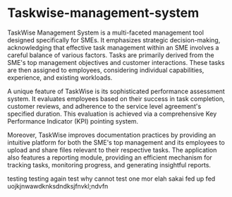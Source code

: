 # Taskwise-management-system

TaskWise Management System is a multi-faceted management tool designed specifically for SMEs. It emphasizes strategic decision-making, acknowledging that effective task management within an SME involves a careful balance of various factors. Tasks are primarily derived from the SME's top management objectives and customer interactions. These tasks are then assigned to employees, considering individual capabilities, experience, and existing workloads.

A unique feature of TaskWise is its sophisticated performance assessment system. It evaluates employees based on their success in task completion, customer reviews, and adherence to the service level agreement's specified duration. This evaluation is achieved via a comprehensive Key Performance Indicator (KPI) pointing system.

Moreover, TaskWise improves documentation practices by providing an intuitive platform for both the SME's top management and its employees to upload and share files relevant to their respective tasks. The application also features a reporting module, providing an efficient mechanism for tracking tasks, monitoring progress, and generating insightful reports.

testing
testing again
test why cannot
test one mor elah sakai fed up
fed uojkjnwawdknksdndksjfnvkl;ndvfn
